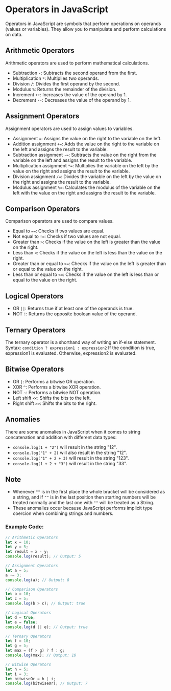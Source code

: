 # Operators in JavaScript
Operators in JavaScript are symbols that perform operations on operands (values or variables). They allow you to manipulate and perform calculations on data.

## Arithmetic Operators
Arithmetic operators are used to perform mathematical calculations.
- Subtraction `-`: Subtracts the second operand from the first.
- Multiplication `*`: Multiplies two operands.
- Division `/`: Divides the first operand by the second.
- Modulus `%`: Returns the remainder of the division.
- Increment `++`: Increases the value of the operand by 1.
- Decrement `--`: Decreases the value of the operand by 1.

## Assignment Operators
Assignment operators are used to assign values to variables.
- Assignment `=`: Assigns the value on the right to the variable on the left.
- Addition assignment `+=`: Adds the value on the right to the variable on the left and assigns the result to the variable.
- Subtraction assignment `-=`: Subtracts the value on the right from the variable on the left and assigns the result to the variable.
- Multiplication assignment `*=`: Multiplies the variable on the left by the value on the right and assigns the result to the variable.
- Division assignment `/=`: Divides the variable on the left by the value on the right and assigns the result to the variable.
- Modulus assignment `%=`: Calculates the modulus of the variable on the left with the value on the right and assigns the result to the variable.

## Comparison Operators
Comparison operators are used to compare values.
- Equal to `==`: Checks if two values are equal.
- Not equal to `!=`: Checks if two values are not equal.
- Greater than `>`: Checks if the value on the left is greater than the value on the right.
- Less than `<`: Checks if the value on the left is less than the value on the right.
- Greater than or equal to `>=`: Checks if the value on the left is greater than or equal to the value on the right.
- Less than or equal to `<=`: Checks if the value on the left is less than or equal to the value on the right.

## Logical Operators
- OR `||`: Returns true if at least one of the operands is true.
- NOT `!`: Returns the opposite boolean value of the operand.

## Ternary Operators
The ternary operator is a shorthand way of writing an if-else statement.
Syntax: `condition ? expression1 : expression2`
If the condition is true, expression1 is evaluated. Otherwise, expression2 is evaluated.

## Bitwise Operators
- OR `|`: Performs a bitwise OR operation.
- XOR `^`: Performs a bitwise XOR operation.
- NOT `~`: Performs a bitwise NOT operation.
- Left shift `<<`: Shifts the bits to the left.
- Right shift `>>`: Shifts the bits to the right.

## Anomalies
There are some anomalies in JavaScript when it comes to string concatenation and addition with different data types:
- `console.log(1 + "2")` will result in the string "12".
- `console.log("1" + 2)` will also result in the string "12".
- `console.log("1" + 2 + 3)` will result in the string "123".
- `console.log(1 + 2 + "3")` will result in the string "33".

## Note
- Whenever `""` is in the first place the whole bracket will be considered as a string, and if `""` is in the last position then starting numbers will be treated normally and the last one with `""` will be treated as a String. 
- These anomalies occur because JavaScript performs implicit type coercion when combining strings and numbers.

### Example Code:
```javascript
// Arithmetic Operators
let x = 10;
let y = 5;
let result = x - y;
console.log(result); // Output: 5
```

```javascript
// Assignment Operators
let a = 5;
a += 3;
console.log(a); // Output: 8
```

```javascript
// Comparison Operators
let b = 10;
let c = 5;
console.log(b > c); // Output: true
```

```javascript
// Logical Operators
let d = true;
let e = false;
console.log(d || e); // Output: true
```

```javascript
// Ternary Operators
let f = 10;
let g = 5;
let max = (f > g) ? f : g;
console.log(max); // Output: 10
```

```javascript
// Bitwise Operators
let h = 5;
let i = 3;
let bitwiseOr = h | i;
console.log(bitwiseOr); // Output: 7
```
